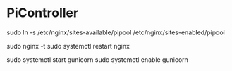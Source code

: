 # PiController

sudo ln -s /etc/nginx/sites-available/pipool /etc/nginx/sites-enabled/pipool

sudo nginx -t
sudo systemctl restart nginx

sudo systemctl start gunicorn
sudo systemctl enable gunicorn
